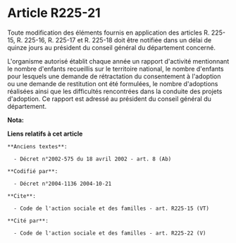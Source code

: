 # Article R225-21

Toute modification des éléments fournis en application des articles R. 225-15, R. 225-16, R. 225-17 et R. 225-18 doit être
notifiée dans un délai de quinze jours au président du conseil général du département concerné. 

L'organisme autorisé établit chaque année un rapport d'activité mentionnant le nombre d'enfants recueillis sur le territoire
national, le nombre d'enfants pour lesquels une demande de rétractation du consentement à l'adoption ou une demande de
restitution ont été formulées, le nombre d'adoptions réalisées ainsi que les difficultés rencontrées dans la conduite des
projets d'adoption. Ce rapport est adressé au président du conseil général du département.

**Nota:**



**Liens relatifs à cet article**

	**Anciens textes**:

	  - Décret n°2002-575 du 18 avril 2002 - art. 8 (Ab)

	**Codifié par**:

	  - Décret n°2004-1136 2004-10-21

	**Cite**:

	  - Code de l'action sociale et des familles - art. R225-15 (VT)

	**Cité par**:

	  - Code de l'action sociale et des familles - art. R225-22 (V)
